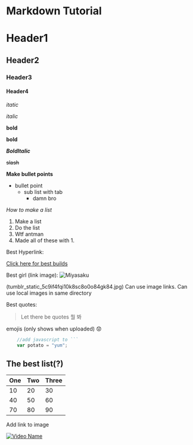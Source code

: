 # Markdown Tutorial
# Header1
## Header2
### Header3
#### Header4

*itatic*

_italic_

**bold**

__bold__

_**BoldItalic**_

~~slash~~

**Make bullet points**
- bullet point
    - sub list with tab
        - damn bro

*How to make a list*
1. Make a list
1. Do the list
1. Wtf antman
1. Made all of these with 1.

Best Hyperlink:

[Click here for best builds](https://poebuilds.cc/)

Best girl (link image):
![Miyasaku](https://static.tumblr.com/35d8f21add717616f326f53282f43f66/cxemtbg/uDQp943yp/tumblr_static_5c9if4fqi10k8sc8o0o84gk84.jpg)

(tumblr_static_5c9if4fqi10k8sc8o0o84gk84.jpg)
Can use image links. Can use local images in same directory


Best quotes:
>Let there be quotes
>뭘 봐

emojis (only shows when uploaded)
:worried:

```javascript 
    //add javascript to ```
    var potato = "yum";
```

## The best list(?)
One | Two | Three
---|---|---
10 | 20 | 30
40 | 50 | 60
70 | 80 | 90

Add link to image 

[![Video Name](https://i.ytimg.com/vi/d_T5P-zIIAs/maxresdefault.jpg)](https://www.youtube.com/watch?v=d_T5P-zIIAs)
